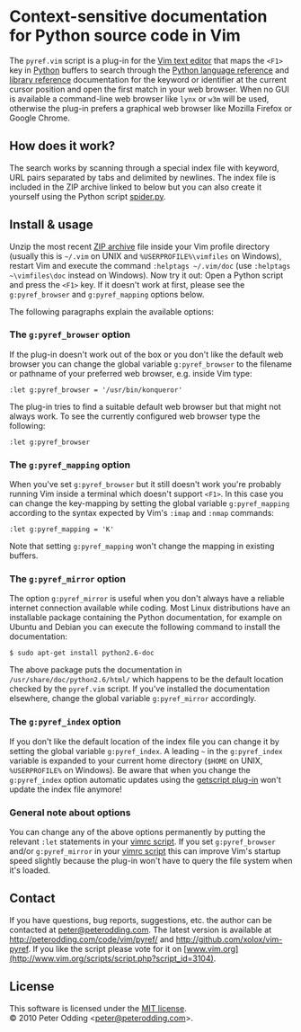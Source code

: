 # Context-sensitive documentation <br> for Python source code in Vim

The `pyref.vim` script is a plug-in for the [Vim text editor](http://www.vim.org/) that maps the `<F1>` key in [Python](http://python.org/) buffers to search through the [Python language reference](http://docs.python.org/reference/index.html) and [library reference](http://docs.python.org/library/index.html) documentation for the keyword or identifier at the current cursor position and open the first match in your web browser. When no GUI is available a command-line web browser like `lynx` or `w3m` will be used, otherwise the plug-in prefers a graphical web browser like Mozilla Firefox or Google Chrome.

## How does it work?

The search works by scanning through a special index file with keyword, URL pairs separated by tabs and delimited by newlines. The index file is included in the ZIP archive linked to below but you can also create it yourself using the Python script [spider.py](http://github.com/xolox/vim-pyref/blob/master/spider.py).

## Install & usage

Unzip the most recent [ZIP archive](http://peterodding.com/code/vim/downloads/pyref) file inside your Vim profile directory (usually this is `~/.vim` on UNIX and `%USERPROFILE%\vimfiles` on Windows), restart Vim and execute the command `:helptags ~/.vim/doc` (use `:helptags ~\vimfiles\doc` instead on Windows). Now try it out: Open a Python script and press the `<F1>` key. If it doesn't work at first, please see the `g:pyref_browser` and `g:pyref_mapping` options below.

The following paragraphs explain the available options:

### The `g:pyref_browser` option

If the plug-in doesn't work out of the box or you don't like the default web browser you can change the global variable `g:pyref_browser` to the filename or pathname of your preferred web browser, e.g. inside Vim type:

    :let g:pyref_browser = '/usr/bin/konqueror'

The plug-in tries to find a suitable default web browser but that might not always work. To see the currently configured web browser type the following:

    :let g:pyref_browser

### The `g:pyref_mapping` option

When you've set `g:pyref_browser` but it still doesn't work you're probably running Vim inside a terminal which doesn't support `<F1>`. In this case you can change the key-mapping by setting the global variable `g:pyref_mapping` according to the syntax expected by Vim's `:imap` and `:nmap` commands:

    :let g:pyref_mapping = 'K'

Note that setting `g:pyref_mapping` won't change the mapping in existing buffers.

### The `g:pyref_mirror` option

The option `g:pyref_mirror` is useful when you don't always have a reliable internet connection available while coding. Most Linux distributions have an installable package containing the Python documentation, for example on Ubuntu and Debian you can execute the following command to install the documentation:

    $ sudo apt-get install python2.6-doc

The above package puts the documentation in `/usr/share/doc/python2.6/html/` which happens to be the default location checked by the `pyref.vim` script. If you've installed the documentation elsewhere, change the global variable `g:pyref_mirror` accordingly.

### The `g:pyref_index` option

If you don't like the default location of the index file you can change it by setting the global variable `g:pyref_index`. A leading `~` in the `g:pyref_index` variable is expanded to your current home directory (`$HOME` on UNIX, `%USERPROFILE%` on Windows). Be aware that when you change the `g:pyref_index` option automatic updates using the [getscript plug-in](http://vimdoc.sourceforge.net/htmldoc/pi_getscript.html#getscript) won't update the index file anymore!

### General note about options

You can change any of the above options permanently by putting the relevant `:let` statements in your [vimrc script][vimrc]. If you set `g:pyref_browser` and/or `g:pyref_mirror` in your [vimrc script][vimrc] this can improve Vim's startup speed slightly because the plug-in won't have to query the file system when it's loaded.

## Contact

If you have questions, bug reports, suggestions, etc. the author can be contacted at <peter@peterodding.com>. The latest version is available at <http://peterodding.com/code/vim/pyref/> and <http://github.com/xolox/vim-pyref>. If you like the script please vote for it on [www.vim.org](http://www.vim.org/scripts/script.php?script_id=3104).

## License

This software is licensed under the [MIT license](http://en.wikipedia.org/wiki/MIT_License).  
© 2010 Peter Odding &lt;<peter@peterodding.com>&gt;.


[vimrc]: http://vimdoc.sourceforge.net/htmldoc/starting.html#vimrc
